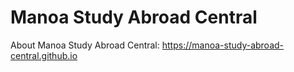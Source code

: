 # Manoa Study Abroad Central 

About Manoa Study Abroad Central: https://manoa-study-abroad-central.github.io


